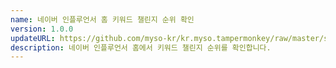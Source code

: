 ```yaml
---
name: 네이버 인플루언서 홈 키워드 챌린지 순위 확인
version: 1.0.0
updateURL: https://github.com/myso-kr/kr.myso.tampermonkey/raw/master/service/com.naver.in-challenge.rank.user.js
description: 네이버 인플루언서 홈에서 키워드 챌린지 순위를 확인합니다.
---
```

